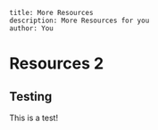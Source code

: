 ```shelley
title: More Resources
description: More Resources for you
author: You
```

# Resources 2

## Testing

This is a test!

